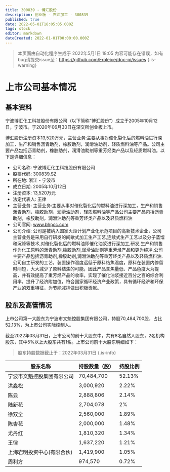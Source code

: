 ```yaml
---
title: 300839 - 博汇股份
description: 创业板 - 石油加工 - 300839
published: true
date: 2022-05-01T18:05:05.000Z
tags: stock
editor: markdown
dateCreated: 2022-01-01T00:00:00.000Z
---
```


> 本页面由自动化程序生成于 2022年5月1日 18:05
> 内容可能存在错误，如有bug请提交issue至：https://github.com/Eroleice/doc-pi/issues
{.is-warning}

# 上市公司基本情况

## 基本资料

宁波博汇化工科技股份有限公司（以下简称“博汇股份”）成立于2005年10月12日，宁波市。于2020年06月30日在深交所创业板上市。

博汇股份注册资本13,520万元，主营业务:主要从事对催化裂化后的燃料油进行深加工，生产和销售沥青助剂，橡胶助剂，润滑油助剂，轻质燃料油等产品。公司主要产品包括沥青助剂，橡胶助剂，润滑油助剂等重芳烃类产品以及轻质燃料油。以下是详细信息：

- 公司名称: 宁波博汇化工科技股份有限公司
- 股票代码: 300839.SZ
- 所在地: 浙江 - 宁波市
- 成立日期: 2005年10月12日
- 注册资本: 13,520万元
- 法定代表人: 王律
- 主营业务: 主营业务:主要从事对催化裂化后的燃料油进行深加工，生产和销售沥青助剂，橡胶助剂，润滑油助剂，轻质燃料油等产品公司主要产品包括沥青助剂，橡胶助剂，润滑油助剂等重芳烃类产品以及轻质燃料油
- 公司官网: www.bhpcc.com
- 公司介绍: 公司是被纳入国家火炬计划产业化示范项目的高新技术企业，公司主营业务是采用自行研发的间歇式加工生产工艺,连续式生产工艺以及分子蒸馏和沉降等技术,对催化裂化后的燃料油即催化油浆进行深加工,研发,生产和销售作为化工原料的沥青助剂,橡胶助剂,润滑油助剂等重芳烃产品和更为纯净.公司主要产品包括沥青助剂,橡胶助剂,润滑油助剂等重芳烃类产品以及轻质燃料油.公司自主研发的工艺，装置操作温度远低于原料结焦温度，原料在装置内停留时间短，大大减少了原料结焦的可能，因此产品含焦量低、产品色度大为提高，并有效提高了重芳烃产品的收率，实现了催化油浆接近百分之百的综合利用率，提升了经济附加值，符合国家循环经济产业政策，具有循环经济和环保产业的双重特征，为节能减排做出积极贡献。


## 股东及高管情况

上市公司第一大股东为宁波市文魁控股集团有限公司，持股70,484,700股，占比52.13%，为上市公司实际控制人。

截至2022年03月31日，上市公司的前十大股东中，共有8名自然人股东，2名机构股东，其中5%以上大股东共有1名。上市公司前十大股东明细如下：

> 股东持股数据截止于：2022年03月31日
{.is-info}

| 股东名称 | 持股数量（股） | 持股比例 |
| --- | --- | --- |
| 宁波市文魁控股集团有限公司 | 70,484,700 | 52.13% |
| 洪淼松 | 3,000,920 | 2.22% |
| 陈云 | 2,888,806 | 2.14% |
| 陆新花 | 2,704,078 | 2% |
| 徐双全 | 2,560,000 | 1.89% |
| 陈杏花 | 2,000,000 | 1.48% |
| 尤丹红 | 1,810,320 | 1.34% |
| 王律 | 1,637,220 | 1.21% |
| 上海岩明投资中心(有限合伙) | 1,419,900 | 1.05% |
| 周利方 | 974,570 | 0.72% |




